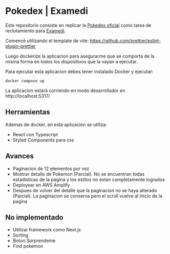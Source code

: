 # Pokedex | Examedi

Este repositorio consiste en replicar la [Pokedex oficial](https://www.pokemon.com/el/pokedex) como tarea de reclutamiento para [Examedi](https://examedi.cl/).

Comencé utilizando el template de vite: https://github.com/prettier/eslint-plugin-prettier

Luego dockerize la aplicacion para asegurarme que se comporta de la misma forma en todos los dispositivos que la vayan a ejecutar.

Para ejecutar esta aplicacion debes tener instalado Docker y ejecutar:

`docker compose up`

La aplicacion estará corriendo en modo desarrollador en http://localhost:5317/

## Herramientas

Ademas de docker, en esta aplicacion se utiliza:

- React con Typescript
- Styled Components para css

## Avances

- Paginacion de 12 elementos por vez
- Mostrar detalle de Pokemon (Parcial). No se encuentran todas estadisticas de la pagina y los estilos no estan completamente logrados
- Deployear en AWS Amplify
- Despues de volver del detalle que la paginacion no se haya alterado (Parcial). La paginacion se conserva pero el scroll vuelve al inicio de la pagina

## No implementado

- Utilizar framework como Next.js
- Sorting
- Boton Sorprendeme
- Find pokemon
